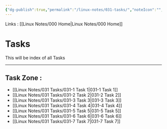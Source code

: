 ```yaml
---
{"dg-publish":true,"permalink":"/linux-notes/031-tasks/","noteIcon":"","created":"2023-10-07T13:47:51.679+05:30","updated":"2023-10-14T14:47:46.972+05:30"}
---
```


Links : [[Linux Notes/000 Home\|Linux Notes/000 Home]]

# Tasks

This will be index of all Tasks

---

## Task Zone :
- [[Linux Notes/031 Tasks/031-1 Task 1\|031-1 Task 1]]
- [[Linux Notes/031 Tasks/031-2 Task 2\|031-2 Task 2]]
- [[Linux Notes/031 Tasks/031-3 Task 3\|031-3 Task 3]]
- [[Linux Notes/031 Tasks/031-4 Task 4\|031-4 Task 4]]
- [[Linux Notes/031 Tasks/031-5 Task 5\|031-5 Task 5]]
- [[Linux Notes/031 Tasks/031-6 Task 6\|031-6 Task 6]]
- [[Linux Notes/031 Tasks/031-7 Task 7\|031-7 Task 7]]